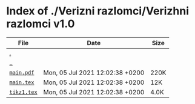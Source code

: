 # Index of ./Verizni razlomci/Verizhni razlomci v1.0

File | Date | Size
--- | --- | ---
[.](.) | |
[..](..) | |
[`main.pdf`](main.pdf) | Mon, 05 Jul 2021 12:02:38 +0200 | 220K
[`main.tex`](main.tex) | Mon, 05 Jul 2021 12:02:38 +0200 | 12K
[`tikz1.tex`](tikz1.tex) | Mon, 05 Jul 2021 12:02:38 +0200 | 4.0K
